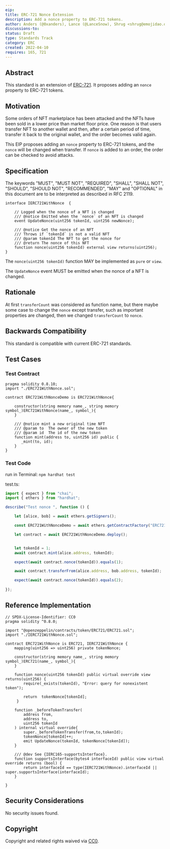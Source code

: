 ```yaml
---
eip: 
title: ERC-721 Nonce Extension
description: Add a nonce property to ERC-721 tokens.
author: Anders (@0xanders), Lance (@LanceSnow), Shrug <shrug@emojidao.org>
discussions-to: 
status: Draft
type: Standards Track
category: ERC
created: 2022-04-10
requires: 165, 721
---
```


## Abstract

This standard is an extension of [ERC-721](./eip-721.md). It proposes adding an `nonce` property to ERC-721 tokens.

## Motivation

Some orders of NFT marketplace has been attacked and the NFTs have been sold in a lower price than market floor price. One reason is that users transfer NFT to another wallet and then, after a certain period of time, transfer it back to the original wallet, and the order becomes valid again.

This EIP proposes adding an `nonce` property to ERC-721 tokens, and the `nonce` will be changed when transfer. If `nonce` is added to an order, the order can be checked to avoid attacks. 

## Specification

The keywords "MUST", "MUST NOT", "REQUIRED", "SHALL", "SHALL NOT", "SHOULD", "SHOULD NOT", "RECOMMENDED", "MAY" and "OPTIONAL" in this document are to be interpreted as described in RFC 2119.

```solidity
interface IERC721WithNonce  {

    // Logged when the nonce of a NFT is changed 
    /// @notice Emitted when the `nonce` of an NFT is changed
    event UpdateNonce(uint256 tokenId, uint256 newNonce);

    /// @notice Get the nonce of an NFT
    /// Throws if `tokenId` is not a valid NFT
    /// @param tokenId The NFT to get the nonce for
    /// @return The nonce of this NFT
    function nonce(uint256 tokenId) external view returns(uint256);
}
```

The `nonce(uint256 tokenId)` function MAY be implemented as `pure` or `view`.

The `UpdateNonce` event MUST be emitted when the nonce of a NFT is changed.

## Rationale

At first `transferCount` was considered as function name, but there maybe some case to change the `nonce` except transfer, such as important properties are changed, then we changed `transferCount` to `nonce`.

## Backwards Compatibility

This standard is compatible with current ERC-721 standards.

## Test Cases

### Test Contract 

```solidity
pragma solidity 0.8.10;
import "./ERC721WithNonce.sol";

contract ERC721WithNonceDemo is ERC721WithNonce{

    constructor(string memory name_, string memory symbol_)ERC721WithNonce(name_, symbol_){        
    }

    /// @notice mint a new original time NFT  
    /// @param to  The owner of the new token
    /// @param id  The id of the new token   
    function mint(address to, uint256 id) public {
       _mint(to, id);
    }    
}

```
### Test Code

run in Terminal: `npm hardhat test`

test.ts:
```TypeScript
import { expect } from "chai";
import { ethers } from "hardhat";

describe("Test nonce ", function () {

    let [alice, bob] = await ethers.getSigners();

    const ERC721WithNonceDemo = await ethers.getContractFactory("ERC721WithNonceDemo");

    let contract = await ERC721WithNonceDemo.deploy();


    let tokenId = 1;
    await contract.mint(alice.address, tokenId);

    expect(await contract.nonce(tokenId)).equals(1);

    await contract.transferFrom(alice.address, bob.address, tokenId);

    expect(await contract.nonce(tokenId)).equals(2);
    
});
```

## Reference Implementation

```solidity
// SPDX-License-Identifier: CC0
pragma solidity ^0.8.0;

import "@openzeppelin/contracts/token/ERC721/ERC721.sol";
import "./IERC721WithNonce.sol";

contract ERC721WithNonce is ERC721, IERC721WithNonce {
    mapping(uint256 => uint256) private tokenNonce;

    constructor(string memory name_, string memory symbol_)ERC721(name_, symbol_){        
    }

    function nonce(uint256 tokenId) public virtual override view returns(uint256) {
        require(_exists(tokenId), "Error: query for nonexistent token");

        return  tokenNonce[tokenId];
     }

    function _beforeTokenTransfer(
        address from,
        address to,
        uint256 tokenId
    ) internal virtual override{
        super._beforeTokenTransfer(from,to,tokenId);
        tokenNonce[tokenId]++;
        emit UpdateNonce(tokenId, tokenNonce[tokenId]);
    }

    /// @dev See {IERC165-supportsInterface}.
    function supportsInterface(bytes4 interfaceId) public view virtual override returns (bool) {
        return interfaceId == type(IERC721WithNonce).interfaceId || super.supportsInterface(interfaceId);
    }
     
}
```

## Security Considerations
No security issues found.

## Copyright
Copyright and related rights waived via [CC0](https://creativecommons.org/publicdomain/zero/1.0/).

